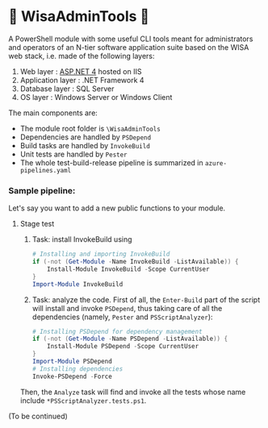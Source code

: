 # :hammer: WisaAdminTools :wrench:
A PowerShell module with some useful CLI tools meant for administrators and operators of an N-tier software application suite based on the WISA web stack, i.e. made of the following layers:

1) Web layer : [ASP.NET 4](https://docs.microsoft.com/en-us/biztalk/core/how-to-enable-asp-net-4-0-for-published-web-services) hosted on IIS
2) Application layer : .NET Framework 4
3) Database layer : SQL Server
4) OS layer : Windows Server or Windows Client

The main components are:
* The module root folder is `\WisaAdminTools`
* Dependencies are handled by `PSDepend`
* Build tasks are handled by `InvokeBuild`
* Unit tests are handled by `Pester`
* The whole test-build-release pipeline is summarized in `azure-pipelines.yaml`

### Sample pipeline:

Let's say you want to add a new public functions to your module.

1) Stage test

   1) Task: install InvokeBuild using
        ```powershell
        # Installing and importing InvokeBuild
        if (-not (Get-Module -Name InvokeBuild -ListAvailable)) {
            Install-Module InvokeBuild -Scope CurrentUser
        }
        Import-Module InvokeBuild
        ```
   2) Task: analyze the code. First of all, the `Enter-Build` part of the script will install and invoke `PSDepend`, thus taking care of all the dependencies (namely, `Pester` and `PSScriptAnalyzer`):
        ```powershell
        # Installing PSDepend for dependency management
        if (-not (Get-Module -Name PSDepend -ListAvailable)) {
            Install-Module PSDepend -Scope CurrentUser
        }
        Import-Module PSDepend
        # Installing dependencies
        Invoke-PSDepend -Force
        ```
    Then, the `Analyze` task will find and invoke all the tests whose name include `*PSScriptAnalyzer.tests.ps1`. 

(To be continued)